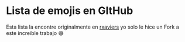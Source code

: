# Lista de emojis en GItHub

Esta lista la encontre originalmente en [rxaviers](https://gist.github.com/rxaviers/7360908 "rxaviers") yo solo le hice un Fork a este increible trabajo :sweat_smile:
